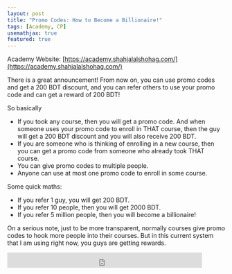 ```yaml
---
layout: post
title: "Promo Codes: How to Become a Billionaire!"
tags: [Academy, CP]
usemathjax: true
featured: true
---
```


Academy Website: [https://academy.shahjalalshohag.com/](https://academy.shahjalalshohag.com/)

There is a great announcement! From now on, you can use promo codes and get a 200 BDT discount, and you can refer others to use your promo code and can get a reward of 200 BDT!

So basically
- If you took any course, then you will get a promo code. And when someone uses your promo code to enroll in THAT course, then the guy will get a 200 BDT discount and you will also receive 200 BDT.
- If you are someone who is thinking of enrolling in a new course, then you can get a promo code from someone who already took THAT course.
- You can give promo codes to multiple people.
- Anyone can use at most one promo code to enroll in some course.

Some quick maths:
- If you refer 1 guy, you will get 200 BDT.
- If you refer 10 people, then you will get 2000 BDT.
- If you refer 5 million people, then you will become a billionaire!

On a serious note, just to be more transparent, normally courses give promo codes to hook more people into their courses. But in this current system that I am using right now, you guys are getting rewards.

<iframe src="https://www.facebook.com/plugins/like.php?href=https%3A%2F%2Fshahjalalshohag.github.io%2Fnirvana%2F&width=450&layout=standard&action=like&size=small&share=true&height=35&appId" width="450" height="35" style="border:none;overflow:hidden" scrolling="no" frameborder="0" allowfullscreen="true" allow="autoplay; clipboard-write; encrypted-media; picture-in-picture; web-share"></iframe>

<div id="fb-root"></div>
<script async defer crossorigin="anonymous" src="https://connect.facebook.net/en_US/sdk.js#xfbml=1&version=v12.0" nonce="my6ulbt3"></script>

<div class="fb-comments" data-href="https://shahjalalshohag.github.io/nirvana/" data-width="" data-numposts="5"></div>
